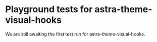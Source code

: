 # Playground tests for astra-theme-visual-hooks
We are still awaiting the first test run for astra-theme-visual-hooks.
